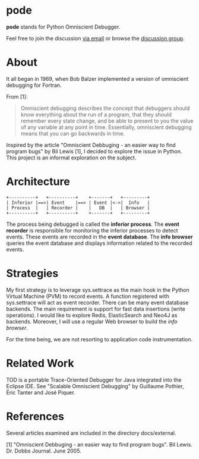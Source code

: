 pode
====

**pode** stands for Python Omniscient Debugger.

Feel free to join the discussion [via email](mailto:pode_py@googlegroups.com)
or  browse the [discussion group](https://groups.google.com/forum/?fromgroups#!forum/pode_py).

About
=======

It all began in 1969, when Bob Balzer implemented a version of omniscient debugging for Fortran.

From [1]:

> Omniscient debugging describes the concept that debuggers should know everything about the run of a program,
> that they should remember every state change, and be able to present to you the value of any variable at any
> point in time. Essentially, omniscient debugging means that you can go backwards in time.

Inspired by the article "Omniscient Debbuging - an easier way to find program bugs" by Bil Lewis [1],
I decided to explore the issue in Python.
This project is an informal exploration on the subject.



Architecture
============

    +----------+   +----------+    +-------+   +---------+
    | Inferior |==>| Event    |==> | Event |<->|  Info   |
    | Process  |   | Recorder |    |   DB  |   | Browser |
    +----------+   +----------+    +-------+   +---------+

 The process being debugged is called the **inferior process**.
 The **event recorder** is responsible for monitoring the inferior processes to detect events.
 These events are recorded in the **event database**.
 The **info browser** queries the event database and displays information related to the recorded events.


Strategies
==========

My first strategy is to leverage sys.settrace as the main hook in the Python Virtual Machine (PVM) to record events.
A function registered with sys.settrace will act as event recorder.
There can be many event database backends. The main requirement is support for fast data insertions (write operations).
I would like to explore Redis, ElasticSearch and Neo4J as backends.
Moreover, I will use a regular Web browser to build the *info browser*.

For the time being, we are not resorting to application code instrumentation.


Related Work
============

TOD is a portable Trace-Oriented Debugger for Java integrated into the Eclipse IDE.
See "Scalable Omniscient Debugging" by Guillaume Pothier, Éric Tanter and José Piquer.


References
==========

Several articles examined are included in the directory docs/external.

[1] "Omniscient Debbuging - an easier way to find program bugs".
     Bil Lewis. Dr. Dobbs Journal.   June 2005.
